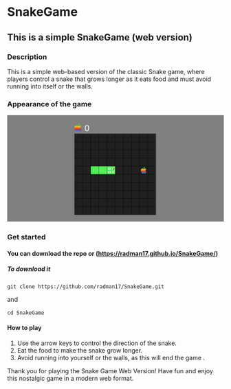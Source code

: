 # SnakeGame 

## This is a simple SnakeGame (web version) 

### Description

This is a simple web-based version of the classic Snake game, where players control a snake that grows longer as it eats food and must avoid running into itself or the walls.

### Appearance of the game
![](game-ss.JPG)

### Get started

#### You can download the repo or (https://radman17.github.io/SnakeGame/) 

##### To download it

```
git clone https://github.com/radman17/SnakeGame.git
```
and 

```
cd SnakeGame
```

#### How to play 

1. Use the arrow keys to control the direction of the snake.
2. Eat the food to make the snake grow longer.
3. Avoid running into yourself or the walls, as this will end the game .

Thank you for playing the Snake Game Web Version! Have fun and enjoy this nostalgic game in a modern web format.
